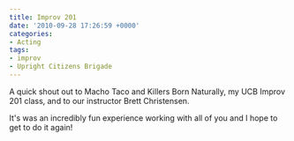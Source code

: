 ```yaml
---
title: Improv 201
date: '2010-09-28 17:26:59 +0000'
categories:
- Acting
tags:
- improv
- Upright Citizens Brigade
---
```


A quick shout out to Macho Taco and Killers Born Naturally, my UCB Improv 201
class, and to our instructor Brett Christensen.

It's was an incredibly fun experience working with all of you and I hope to get
to do it again!
